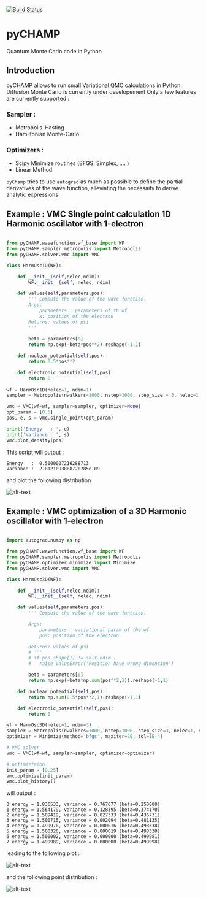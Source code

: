 [![Build Status](https://travis-ci.org/NLESC-JCER/pyCHAMP.svg?branch=master)](https://travis-ci.org/NLESC-JCER/pyCHAMP)

# pyCHAMP

Quantum Monte Carlo code in Python

## Introduction


pyCHAMP allows to run small Variational QMC calculations in Python. Diffusion Monte Carlo is currently under developement Only a few features are currently supported : 

### Sampler : 

  * Metropolis-Hasting
  * Hamiltonian Monte-Carlo

### Optimizers :

  * Scipy Minimize routines (BFGS, Simplex, .... )
  * Linear Method
  
  
`pyChamp` tries to use `autograd` as much as possible to define the partial derivatives of the wave function, alleviating the necessaity to derive analytic expressions

## Example : VMC Single point calculation 1D Harmonic oscillator with 1-electron

```python

from pyCHAMP.wavefunction.wf_base import WF
from pyCHAMP.sampler.metropolis import Metropolis
from pyCHAMP.solver.vmc import VMC

class HarmOsc1D(WF):

    def __init__(self,nelec,ndim):
        WF.__init__(self, nelec, ndim)

    def values(self,parameters,pos):
        ''' Compute the value of the wave function.
        Args:
            parameters : parameters of th wf
            x: position of the electron
        Returns: values of psi
        '''
    
        beta = parameters[0]
        return np.exp(-beta*pos**2).reshape(-1,1)

    def nuclear_potential(self,pos):
        return 0.5*pos**2 

    def electronic_potential(self,pos):
        return 0
        
wf = HarmOsc1D(nelec=1, ndim=1)
sampler = Metropolis(nwalkers=1000, nstep=1000, step_size = 3, nelec=1, ndim=1, domain = {'min':-2,'max':2})

vmc = VMC(wf=wf, sampler=sampler, optimizer=None)
opt_param = [0.5]
pos, e, s = vmc.single_point(opt_param)

print('Energy   : ', e)
print('Variance : ', s)
vmc.plot_density(pos)
```

This script will output :

```
Energy   :  0.5000007216288713
Variance :  2.8121093888720785e-09
``` 

and plot the following distribution 

![alt-text](./pics/ho1dDist.png)

## Example : VMC optimization of a 3D Harmonic oscillator with 1-electron

```python

import autograd.numpy as np

from pyCHAMP.wavefunction.wf_base import WF
from pyCHAMP.sampler.metropolis import Metropolis
from pyCHAMP.optimizer.minimize import Minimize
from pyCHAMP.solver.vmc import VMC

class HarmOsc3D(WF):

	def __init__(self,nelec,ndim):
		WF.__init__(self, nelec, ndim)

	def values(self,parameters,pos):
		''' Compute the value of the wave function.

		Args:
			parameters : variational param of the wf
			pos: position of the electron

		Returns: values of psi
		# '''
		# if pos.shape[1] != self.ndim :
		# 	raise ValueError('Position have wrong dimension')

		beta = parameters[0]
		return np.exp(-beta*np.sum(pos**2,1)).reshape(-1,1)

	def nuclear_potential(self,pos):
		return np.sum(0.5*pos**2,1).reshape(-1,1)

	def electronic_potential(self,pos):
		return 0

wf = HarmOsc3D(nelec=1, ndim=3)
sampler = Metropolis(nwalkers=1000, nstep=1000, step_size=3, nelec=1, ndim=3, domain = {'min':-2,'max':2})
optimizer = Minimize(method='bfgs', maxiter=20, tol=1E-4)

# VMC solver
vmc = VMC(wf=wf, sampler=sampler, optimizer=optimizer)

# optimiztaion
init_param = [0.25]
vmc.optimize(init_param)
vmc.plot_history()
``` 

will output :

```
0 energy = 1.836533, variance = 0.767677 (beta=0.250000)
1 energy = 1.564179, variance = 0.128395 (beta=0.374170)
2 energy = 1.509419, variance = 0.027333 (beta=0.436731)
3 energy = 1.500715, variance = 0.002094 (beta=0.481135)
4 energy = 1.499970, variance = 0.000016 (beta=0.498338)
5 energy = 1.500326, variance = 0.000019 (beta=0.498338)
6 energy = 1.500002, variance = 0.000000 (beta=0.499981)
7 energy = 1.499989, variance = 0.000000 (beta=0.499998)
```

leading to the following plot :

![alt-text](./pics/ho3dopt.png)

and the following point distribution :

![alt-text](./pics/ho3dDist.png)
